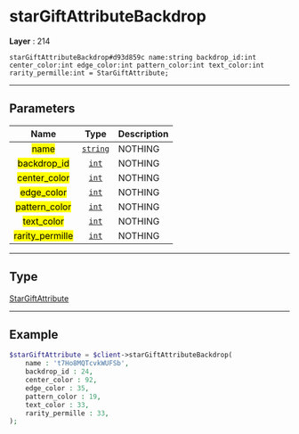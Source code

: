 # starGiftAttributeBackdrop

**Layer** : 214

```tl
starGiftAttributeBackdrop#d93d859c name:string backdrop_id:int center_color:int edge_color:int pattern_color:int text_color:int rarity_permille:int = StarGiftAttribute;
```

---

## Parameters

| Name | Type | Description |
| :---: | :---: | :--- |
| <mark>name</mark> | [`string`](type/string) | NOTHING |
| <mark>backdrop_id</mark> | [`int`](type/int) | NOTHING |
| <mark>center_color</mark> | [`int`](type/int) | NOTHING |
| <mark>edge_color</mark> | [`int`](type/int) | NOTHING |
| <mark>pattern_color</mark> | [`int`](type/int) | NOTHING |
| <mark>text_color</mark> | [`int`](type/int) | NOTHING |
| <mark>rarity_permille</mark> | [`int`](type/int) | NOTHING |

---

## Type

[StarGiftAttribute](type/StarGiftAttribute)

---

## Example

```php
$starGiftAttribute = $client->starGiftAttributeBackdrop(
	name : 't7Ho8MQTcvkWUFSb',
	backdrop_id : 24,
	center_color : 92,
	edge_color : 35,
	pattern_color : 19,
	text_color : 33,
	rarity_permille : 33,
);
```